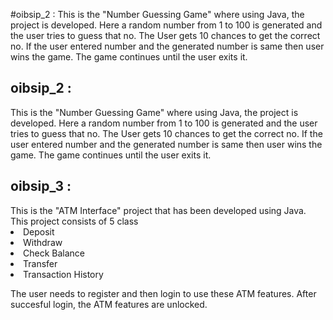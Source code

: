 #oibsip_2 : 
This is the "Number Guessing Game" where using Java, the project is developed. Here a random number from 1 to 100 is generated and the user tries to guess that no. The User gets 10 chances to get the correct no. If the user entered number and the generated number is same then user wins the game. The game continues until the user exits it.
<h2>oibsip_2 :</h2> 
This is the "Number Guessing Game" where using Java, the project is developed. Here a random number from 1 to 100 is generated and the user tries to guess that no. The User gets 10 chances to get the correct no. If the user entered number and the generated number is same then user wins the game.
The game continues until the user exits it.

<h2>oibsip_3 :</h2> 
This is the "ATM Interface" project that has been developed using Java. This project consists of 5 class
<li> Deposit
<li> Withdraw 
<li> Check Balance
<li> Transfer
<li> Transaction History

 The user needs to register and then login to use these ATM features. After succesful login, the ATM features are unlocked.

